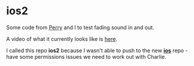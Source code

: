 # ios2
Some code from [Perry](https://github.com/perryprog) and I to test fading sound in and out.

A video of what it currently looks like is [here](https://www.dropbox.com/s/26ez94t6rfoy51k/IMG_0425.m4v?dl=0).

I called this repo **ios2** because I wasn't able to push to the new [**ios**](https://github.com/germantownacademySOS/ios) repo - have some permissions issues we need to work out with Charlie.
